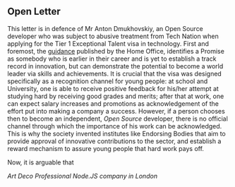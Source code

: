 ## Open Letter

This letter is in defence of Mr Anton Dmukhovskiy, an Open Source developer who was subject to abusive treatment from Tech Nation when applying for the Tier 1 Exceptional Talent visa in technology. First and foremost, the [guidance](ho_2018) published by the Home Office, identifies a Promise as somebody who is earlier in their career and is yet to establish a track record in innovation, but can demonstrate the potential to become a world leader via skills and achievements. It is crucial that the visa was designed specifically as a recognition channel for young people: at school and University, one is able to receive positive feedback for his/her attempt at studying hard by receiving good grades and merits; after that at work, one can expect salary increases and promotions as acknowledgement of the effort put into making a company a success. However, if a person chooses then to become an independent, _Open Source_ developer, there is no official channel through which the importance of his work can be acknowledged. This is why the society invented institutes like Endorsing Bodies that aim to provide approval of innovative contributions to the sector, and establish a reward mechanism to assure young people that hard work pays off.

Now, it is arguable that

_Art Deco_
_Professional Node.JS company in London_
